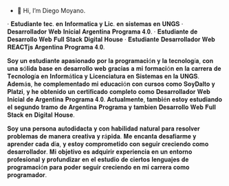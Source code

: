 - 👋 Hi, I’m Diego Moyano.

· 𝐄𝐬𝐭𝐮𝐝𝐢𝐚𝐧𝐭𝐞 𝐭𝐞𝐜. 𝐞𝐧 𝐈𝐧𝐟𝐨𝐫𝐦𝐚𝐭𝐢𝐜𝐚 𝐲 𝐋𝐢𝐜. 𝐞𝐧 𝐬𝐢𝐬𝐭𝐞𝐦𝐚𝐬 𝐞𝐧 𝐔𝐍𝐆𝐒
· 𝐃𝐞𝐬𝐚𝐫𝐫𝐨𝐥𝐥𝐚𝐝𝐨𝐫 𝐖𝐞𝐛 𝐈𝐧𝐢𝐜𝐢𝐚𝐥 𝐀𝐫𝐠𝐞𝐧𝐭𝐢𝐧𝐚 𝐏𝐫𝐨𝐠𝐫𝐚𝐦𝐚 𝟒.𝟎.
· 𝐄𝐬𝐭𝐮𝐝𝐢𝐚𝐧𝐭𝐞 𝐝𝐞 𝐃𝐞𝐬𝐚𝐫𝐫𝐨𝐥𝐥𝐨 𝐖𝐞𝐛 𝐅𝐮𝐥𝐥 𝐒𝐭𝐚𝐜𝐤 𝐃𝐢𝐠𝐢𝐭𝐚𝐥 𝐇𝐨𝐮𝐬𝐞 
· 𝐄𝐬𝐭𝐮𝐝𝐢𝐚𝐧𝐭𝐞 𝐃𝐞𝐬𝐚𝐫𝐫𝐨𝐥𝐥𝐚𝐝𝐨𝐫 𝐖𝐞𝐛 𝐑𝐄𝐀𝐂𝐓𝐣𝐬 𝐀𝐫𝐠𝐞𝐧𝐭𝐢𝐧𝐚 𝐏𝐫𝐨𝐠𝐫𝐚𝐦𝐚 𝟒.𝟎.

𝐒𝐨𝐲 𝐮𝐧 𝐞𝐬𝐭𝐮𝐝𝐢𝐚𝐧𝐭𝐞 𝐚𝐩𝐚𝐬𝐢𝐨𝐧𝐚𝐝𝐨 𝐩𝐨𝐫 𝐥𝐚 𝐩𝐫𝐨𝐠𝐫𝐚𝐦𝐚𝐜𝐢ó𝐧 𝐲 𝐥𝐚 𝐭𝐞𝐜𝐧𝐨𝐥𝐨𝐠í𝐚, 𝐜𝐨𝐧 𝐮𝐧𝐚 𝐬ó𝐥𝐢𝐝𝐚 𝐛𝐚𝐬𝐞 𝐞𝐧 𝐝𝐞𝐬𝐚𝐫𝐫𝐨𝐥𝐥𝐨 𝐰𝐞𝐛 𝐠𝐫𝐚𝐜𝐢𝐚𝐬 𝐚 𝐦𝐢 𝐟𝐨𝐫𝐦𝐚𝐜𝐢ó𝐧 𝐞𝐧 𝐥𝐚 𝐜𝐚𝐫𝐫𝐞𝐫𝐚 𝐝𝐞 𝐓𝐞𝐜𝐧𝐨𝐥𝐨𝐠í𝐚 𝐞𝐧 𝐈𝐧𝐟𝐨𝐫𝐦á𝐭𝐢𝐜𝐚 𝐲 𝐋𝐢𝐜𝐞𝐧𝐜𝐢𝐚𝐭𝐮𝐫𝐚 𝐞𝐧 𝐒𝐢𝐬𝐭𝐞𝐦𝐚𝐬 𝐞𝐧 𝐥𝐚 𝐔𝐍𝐆𝐒. 𝐀𝐝𝐞𝐦á𝐬, 𝐡𝐞 𝐜𝐨𝐦𝐩𝐥𝐞𝐦𝐞𝐧𝐭𝐚𝐝𝐨 𝐦𝐢 𝐞𝐝𝐮𝐜𝐚𝐜𝐢ó𝐧 𝐜𝐨𝐧 𝐜𝐮𝐫𝐬𝐨𝐬 𝐜𝐨𝐦𝐨 𝐒𝐨𝐲𝐃𝐚𝐥𝐭𝐨 𝐲 𝐏𝐥𝐚𝐭𝐳𝐢, 𝐲 𝐡𝐞 𝐨𝐛𝐭𝐞𝐧𝐢𝐝𝐨 𝐮𝐧 𝐜𝐞𝐫𝐭𝐢𝐟𝐢𝐜𝐚𝐝𝐨 𝐜𝐨𝐦𝐩𝐥𝐞𝐭𝐨 𝐜𝐨𝐦𝐨 𝐃𝐞𝐬𝐚𝐫𝐫𝐨𝐥𝐥𝐚𝐝𝐨𝐫 𝐖𝐞𝐛 𝐈𝐧𝐢𝐜𝐢𝐚𝐥 𝐝𝐞 𝐀𝐫𝐠𝐞𝐧𝐭𝐢𝐧𝐚 𝐏𝐫𝐨𝐠𝐫𝐚𝐦𝐚 𝟒.𝟎. 𝐀𝐜𝐭𝐮𝐚𝐥𝐦𝐞𝐧𝐭𝐞, 𝐭𝐚𝐦𝐛𝐢é𝐧 𝐞𝐬𝐭𝐨𝐲 𝐞𝐬𝐭𝐮𝐝𝐢𝐚𝐧𝐝𝐨 𝐞𝐥 𝐬𝐞𝐠𝐮𝐧𝐝𝐨 𝐭𝐫𝐚𝐦𝐨 𝐝𝐞 𝐀𝐫𝐠𝐞𝐧𝐭𝐢𝐧𝐚 𝐏𝐫𝐨𝐠𝐫𝐚𝐦𝐚 𝐲 𝐭𝐚𝐦𝐛𝐢𝐞𝐧 𝐃𝐞𝐬𝐚𝐫𝐫𝐨𝐥𝐥𝐨 𝐖𝐞𝐛 𝐅𝐮𝐥𝐥 𝐒𝐭𝐚𝐜𝐤 𝐞𝐧 𝐃𝐢𝐠𝐢𝐭𝐚𝐥 𝐇𝐨𝐮𝐬𝐞.

𝐒𝐨𝐲 𝐮𝐧𝐚 𝐩𝐞𝐫𝐬𝐨𝐧𝐚 𝐚𝐮𝐭𝐨𝐝𝐢𝐝𝐚𝐜𝐭𝐚 𝐲 𝐜𝐨𝐧 𝐡𝐚𝐛𝐢𝐥𝐢𝐝𝐚𝐝 𝐧𝐚𝐭𝐮𝐫𝐚𝐥 𝐩𝐚𝐫𝐚 𝐫𝐞𝐬𝐨𝐥𝐯𝐞𝐫 𝐩𝐫𝐨𝐛𝐥𝐞𝐦𝐚𝐬 𝐝𝐞 𝐦𝐚𝐧𝐞𝐫𝐚 𝐜𝐫𝐞𝐚𝐭𝐢𝐯𝐚 𝐲 𝐫á𝐩𝐢𝐝𝐚. 𝐌𝐞 𝐞𝐧𝐜𝐚𝐧𝐭𝐚 𝐝𝐞𝐬𝐚𝐟𝐢𝐚𝐫𝐦𝐞 𝐲 𝐚𝐩𝐫𝐞𝐧𝐝𝐞𝐫 𝐜𝐚𝐝𝐚 𝐝í𝐚, 𝐲 𝐞𝐬𝐭𝐨𝐲 𝐜𝐨𝐦𝐩𝐫𝐨𝐦𝐞𝐭𝐢𝐝𝐨 𝐜𝐨𝐧 𝐬𝐞𝐠𝐮𝐢𝐫 𝐜𝐫𝐞𝐜𝐢𝐞𝐧𝐝𝐨 𝐜𝐨𝐦𝐨 𝐝𝐞𝐬𝐚𝐫𝐫𝐨𝐥𝐥𝐚𝐝𝐨𝐫. 𝐌𝐢 𝐨𝐛𝐣𝐞𝐭𝐢𝐯𝐨 𝐞𝐬 𝐚𝐝𝐪𝐮𝐢𝐫𝐢𝐫 𝐞𝐱𝐩𝐞𝐫𝐢𝐞𝐧𝐜𝐢𝐚 𝐞𝐧 𝐮𝐧 𝐞𝐧𝐭𝐨𝐫𝐧𝐨 𝐩𝐫𝐨𝐟𝐞𝐬𝐢𝐨𝐧𝐚𝐥 𝐲 𝐩𝐫𝐨𝐟𝐮𝐧𝐝𝐢𝐳𝐚𝐫 𝐞𝐧 𝐞𝐥 𝐞𝐬𝐭𝐮𝐝𝐢𝐨 𝐝𝐞 𝐜𝐢𝐞𝐫𝐭𝐨𝐬 𝐥𝐞𝐧𝐠𝐮𝐚𝐣𝐞𝐬 𝐝𝐞 𝐩𝐫𝐨𝐠𝐫𝐚𝐦𝐚𝐜𝐢ó𝐧 𝐩𝐚𝐫𝐚 𝐩𝐨𝐝𝐞𝐫 𝐬𝐞𝐠𝐮𝐢𝐫 𝐜𝐫𝐞𝐜𝐢𝐞𝐧𝐝𝐨 𝐞𝐧 𝐦𝐢 𝐜𝐚𝐫𝐫𝐞𝐫𝐚 𝐜𝐨𝐦𝐨 𝐩𝐫𝐨𝐠𝐫𝐚𝐦𝐚𝐝𝐨𝐫.

